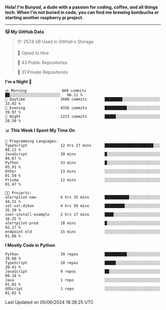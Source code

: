 <p>
<b>Hola! I'm Bunyod, a dude with a passion for coding, coffee, and all things tech. When I'm not buried in code, you can find me brewing kombucha or starting another raspberry pi project.</b>
</p>

---

<!--START_SECTION:waka-->
**🐱 My GitHub Data** 

> 📦 257.6 kB Used in GitHub's Storage 
 > 
> 💼 Opted to Hire
 > 
> 📜 43 Public Repositories 
 > 
> 🔑 31 Private Repositories 
 > 
**I'm a Night 🦉** 

```text
🌞 Morning                660 commits         ██░░░░░░░░░░░░░░░░░░░░░░░   06.11 % 
🌆 Daytime                3608 commits        ████████░░░░░░░░░░░░░░░░░   33.42 % 
🌃 Evening                4316 commits        ██████████░░░░░░░░░░░░░░░   39.97 % 
🌙 Night                  2213 commits        █████░░░░░░░░░░░░░░░░░░░░   20.50 % 
```


📊 **This Week I Spent My Time On** 

```text
💬 Programming Languages: 
TypeScript               12 hrs 27 mins      ██████████████████████░░░   88.13 % 
JavaScript               39 mins             █░░░░░░░░░░░░░░░░░░░░░░░░   04.67 % 
Python                   33 mins             █░░░░░░░░░░░░░░░░░░░░░░░░   03.91 % 
Other                    13 mins             ░░░░░░░░░░░░░░░░░░░░░░░░░   01.59 % 
Prisma                   12 mins             ░░░░░░░░░░░░░░░░░░░░░░░░░   01.47 % 

🐱‍💻 Projects: 
alertpilot-new           6 hrs 15 mins       ███████████░░░░░░░░░░░░░░   44.31 % 
sol-sol-dikon            4 hrs 59 mins       █████████░░░░░░░░░░░░░░░░   35.39 % 
user-install-example     2 hrs 17 mins       ████░░░░░░░░░░░░░░░░░░░░░   16.25 % 
alertpilot-prod          18 mins             █░░░░░░░░░░░░░░░░░░░░░░░░   02.17 % 
endpoint-old             15 mins             ░░░░░░░░░░░░░░░░░░░░░░░░░   01.88 % 
```

**I Mostly Code in Python** 

```text
Python                   39 repos            ██████████░░░░░░░░░░░░░░░   39.80 % 
TypeScript               20 repos            █████░░░░░░░░░░░░░░░░░░░░   20.41 % 
JavaScript               9 repos             ██░░░░░░░░░░░░░░░░░░░░░░░   09.18 % 
Java                     1 repo              ░░░░░░░░░░░░░░░░░░░░░░░░░   01.02 % 
GDScript                 1 repo              ░░░░░░░░░░░░░░░░░░░░░░░░░   01.02 % 
```




 Last Updated on 05/06/2024 18:38:25 UTC
<!--END_SECTION:waka-->
